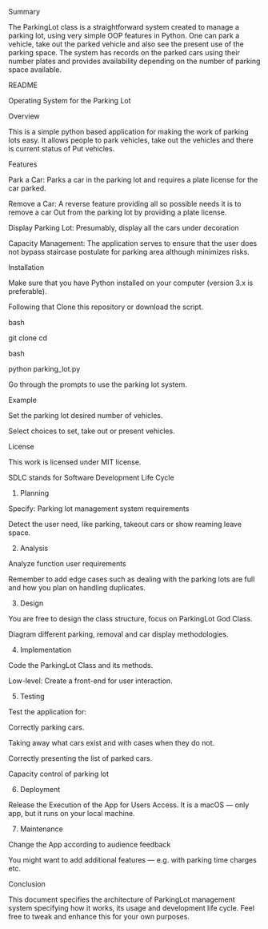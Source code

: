 Summary

The ParkingLot class is a straightforward system created to manage a parking lot, using very simple OOP features in Python. One can park a vehicle, take out the parked vehicle and also see the present use of the parking space. The system has records on the parked cars using their number plates and provides availability depending on the number of parking space available.

README

Operating System for the Parking Lot

Overview

This is a simple python based application for making the work of parking lots easy. It allows people to park vehicles, take out the vehicles and there is current status of Put vehicles.

Features

Park a Car: Parks a car in the parking lot and requires a plate license for the car parked.

Remove a Car: A reverse feature providing all so possible needs it is to remove a car Out from the parking lot by providing a plate license.

Display Parking Lot: Presumably, display all the cars under decoration

Capacity Management: The application serves to ensure that the user does not bypass staircase postulate for parking area although minimizes risks.

Installation

Make sure that you have Python installed on your computer (version 3.x is preferable).

Following that Clone this repository or download the script.

bash

git clone <repository-url>
cd <repository-directory>

bash

python parking_lot.py

Go through the prompts to use the parking lot system.

Example

Set the parking lot desired number of vehicles.

Select choices to set, take out or present vehicles.

License

This work is licensed under MIT license.

SDLC stands for Software Development Life Cycle

1. Planning

Specify: Parking lot management system requirements

Detect the user need, like parking, takeout cars or show reaming leave space.

2. Analysis

Analyze function user requirements

Remember to add edge cases such as dealing with the parking lots are full and how you plan on handling duplicates.

3. Design

You are free to design the class structure, focus on ParkingLot God Class.

Diagram different parking, removal and car display methodologies.

4. Implementation

Code the ParkingLot Class and its methods.

Low-level: Create a front-end for user interaction.

5. Testing

Test the application for:

Correctly parking cars.

Taking away what cars exist and with cases when they do not.

Correctly presenting the list of parked cars.

Capacity control of parking lot

6. Deployment

Release the Execution of the App for Users Access. It is a macOS — only app, but it runs on your local machine.

7. Maintenance

Change the App according to audience feedback

You might want to add additional features — e.g. with parking time charges etc.

Conclusion

This document specifies the architecture of ParkingLot management system specifying how it works, its usage and development life cycle. Feel free to tweak and enhance this for your own purposes.
